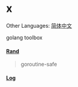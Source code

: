 # x
Other Languages: [简体中文](https://github.com/goroom/x/blob/master/README_zh_CN.md)

golang toolbox

#### [Rand](https://github.com/goroom/x/tree/master/randx)
> goroutine-safe
>
#### [Log](https://github.com/goroom/x/tree/master/logx)

